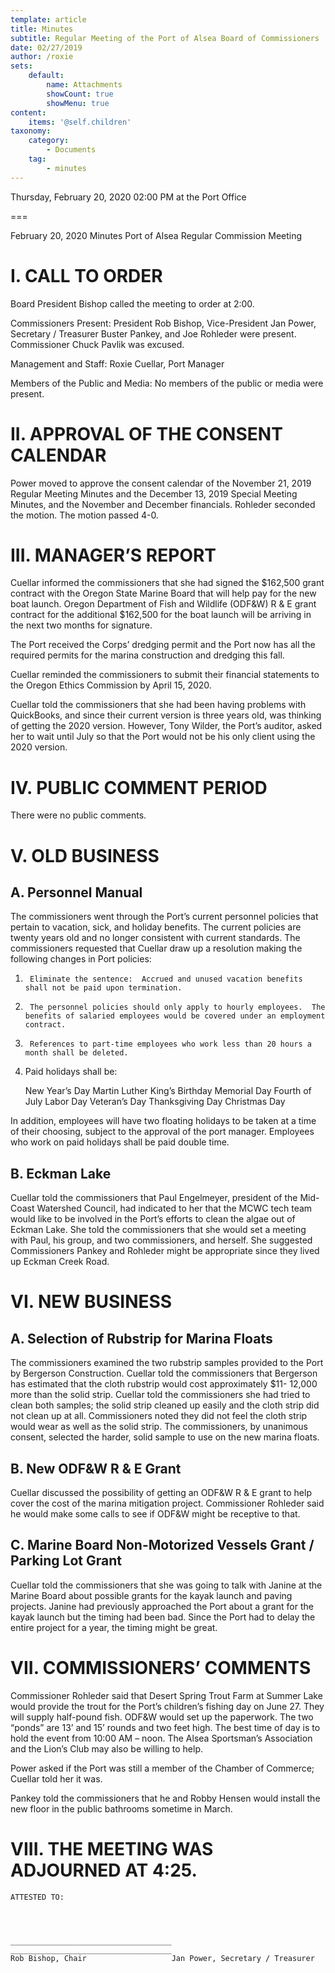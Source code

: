 ```yaml
---
template: article
title: Minutes
subtitle: Regular Meeting of the Port of Alsea Board of Commissioners
date: 02/27/2019
author: /roxie
sets:
    default:
        name: Attachments
        showCount: true
        showMenu: true
content:
    items: '@self.children'
taxonomy:
    category: 
        - Documents
    tag: 
        - minutes
---
```


Thursday, February 20, 2020 02:00 PM at the Port Office

===

February 20, 2020 Minutes
Port of Alsea Regular Commission Meeting

# I. CALL TO ORDER

Board President Bishop called the meeting to order at 2:00.

Commissioners Present:  President Rob Bishop, Vice-President Jan Power, Secretary / Treasurer Buster Pankey, and Joe Rohleder were present.  Commissioner Chuck Pavlik was excused.

Management and Staff:  Roxie Cuellar, Port Manager

Members of the Public and Media:	  No members of the public or media were present.

# II. APPROVAL OF THE CONSENT CALENDAR

Power moved to approve the consent calendar of the November 21, 2019 Regular Meeting Minutes and the December 13, 2019 Special Meeting Minutes, and the November and December financials.  Rohleder seconded the motion.  The motion passed 4-0.

# III. MANAGER’S REPORT

Cuellar informed the commissioners that she had signed the $162,500 grant contract with the Oregon State Marine Board that will help pay for the new boat launch.  Oregon Department of Fish and Wildlife (ODF&W) R & E grant contract for the additional $162,500 for the boat launch will be arriving in the next two months for signature.

The Port received the Corps’ dredging permit and the Port now has all the required permits for the marina construction and dredging this fall.

Cuellar reminded the commissioners to submit their financial statements to the Oregon Ethics Commission by April 15, 2020.

Cuellar told the commissioners that she had been having problems with QuickBooks, and since their current version is three years old, was thinking of getting the 2020 version.  However, Tony Wilder, the Port’s auditor, asked her to wait until July so that the Port would not be his only client using the 2020 version.


# IV. PUBLIC COMMENT PERIOD

There were no public comments.

  
# V. OLD BUSINESS

## A.   	Personnel Manual

The commissioners went through the Port’s current personnel policies that pertain to vacation, sick, and holiday benefits.  The current policies are twenty years old and no longer consistent with current standards.  The commissioners requested that Cuellar draw up a resolution making the following changes in Port policies:

1.  	Eliminate the sentence:  Accrued and unused vacation benefits shall not be paid upon termination.

2.  	The personnel policies should only apply to hourly employees.  The benefits of salaried employees would be covered under an employment contract.

3.  	References to part-time employees who work less than 20 hours a month shall be deleted.

4. 	Paid holidays shall be:

	New Year’s Day
	Martin Luther King’s Birthday
	Memorial Day
	Fourth of July
	Labor Day
	Veteran’s Day
	Thanksgiving Day
	Christmas Day

In addition, employees will have two floating holidays to be taken at a time of their choosing, subject to the approval of the port manager.  Employees who work on paid holidays shall be paid double time.

## B.  	Eckman Lake

Cuellar told the commissioners that Paul Engelmeyer, president of the Mid-Coast Watershed Council, had indicated to her that the MCWC tech team would like to be involved in the Port’s efforts to clean the algae out of Eckman Lake.  She told the commissioners that she would set a meeting with Paul, his group, and two commissioners, and herself.  She suggested Commissioners Pankey and Rohleder might be appropriate since they lived up Eckman Creek Road.

# VI.  NEW BUSINESS

## A.  	Selection of Rubstrip for Marina Floats

The commissioners examined the two rubstrip samples provided to the Port by Bergerson Construction.  Cuellar told the commissioners that Bergerson has estimated that the cloth rubstrip would cost approximately $11- 12,000 more than the solid strip.  Cuellar told the commissioners she had tried to clean both samples; the solid strip cleaned up easily and the cloth strip did not clean up at all.  Commissioners noted they did not feel the cloth strip would wear as well as the solid strip.  The commissioners, by unanimous consent, selected the harder, solid sample to use on the new marina floats.

## B.   	New ODF&W R & E Grant

Cuellar discussed the possibility of getting an ODF&W R & E grant to help cover the cost of the marina mitigation project.  Commissioner Rohleder said he would make some calls to see if ODF&W might be receptive to that.

## C.   	Marine Board Non-Motorized Vessels Grant / Parking Lot Grant

Cuellar told the commissioners that she was going to talk with Janine at the Marine Board about possible grants for the kayak launch and paving projects. Janine had previously approached the Port about a grant for the kayak launch but the timing had been bad.  Since the Port had to delay the entire project for a year, the timing might be great.

# VII.  COMMISSIONERS’ COMMENTS

Commissioner Rohleder said that Desert Spring Trout Farm at Summer Lake would provide the trout for the Port’s children’s fishing day on June 27.  They will supply half-pound fish.  ODF&W would set up the paperwork.  The two “ponds” are 13’ and 15’ rounds and two feet high.  The best time of day is to hold the event from 10:00 AM – noon.  The Alsea Sportsman’s Association and the Lion’s Club may also be willing to help.

Power asked if the Port was still a member of the Chamber of Commerce; Cuellar told her it was.

Pankey told the commissioners that he and Robby Hensen would install the new floor in the public bathrooms sometime in March.  

# VIII. THE MEETING WAS ADJOURNED AT 4:25.


    ATTESTED TO:




    ____________________________________	____________________________________
    Rob Bishop, Chair					Jan Power, Secretary / Treasurer
